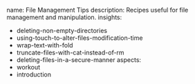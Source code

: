 name: File Management Tips
description: Recipes useful for file management and manipulation.
insights:
  - deleting-non-empty-directories
  - using-touch-to-alter-files-modification-time
  - wrap-text-with-fold
  - truncate-files-with-cat-instead-of-rm
  - deleting-files-in-a-secure-manner
aspects:
  - workout
  - introduction
 
